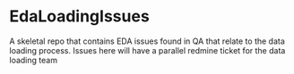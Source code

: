 # EdaLoadingIssues
A skeletal repo that contains EDA issues found in QA that relate to the data loading process.  Issues here will have a parallel redmine ticket for the data loading team
